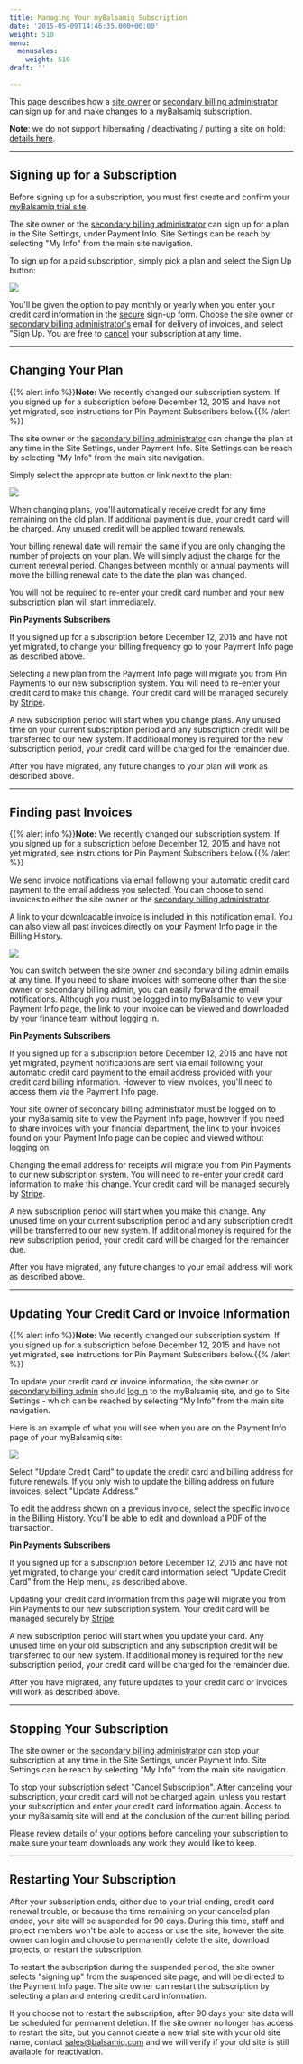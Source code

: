 ```yaml
---
title: Managing Your myBalsamiq Subscription
date: '2015-05-09T14:46:35.000+00:00'
weight: 510
menu:
  menusales:
    weight: 510
draft: ''

---
```


This page describes how a [site owner](https://support.balsamiq.com/mybalsamiq/siteowner/) or [secondary billing administrator](https://docs.balsamiq.com/mybalsamiq/sitesettings/#4-designating-a-secondary-billing-administrator) can sign up for and make changes to a myBalsamiq subscription.

**Note**: we do not support hibernating / deactivating / putting a site on hold: [details here](/sales/hibernate/).

* * *

## Signing up for a Subscription

Before signing up for a subscription, you must first create and confirm your [myBalsamiq trial site](https://balsamiq.com/products/mockups/mybalsamiq).

The site owner or the [secondary billing administrator](https://docs.balsamiq.com/mybalsamiq/sitesettings/#4-designating-a-secondary-billing-administrator) can sign up for a plan in the Site Settings, under Payment Info. Site Settings can be reach by selecting "My Info" from the main site navigation.

To sign up for a paid subscription, simply pick a plan and select the Sign Up button:

![](https://media.balsamiq.com/img/support/docs/myb/payment-signup.png)

You'll be given the option to pay monthly or yearly when you enter your credit card information in the [secure](/sales/safe/) sign-up form. Choose the site owner or [secondary billing administrator's](https://docs.balsamiq.com/mybalsamiq/sitesettings/#4-designating-a-secondary-billing-administrator) email for delivery of invoices, and select "Sign Up. You are free to [cancel](#stopping-your-subscription) your subscription at any time.

* * *

## Changing Your Plan

{{% alert info %}}**Note:** We recently changed our subscription system. If you signed up for a subscription before December 12, 2015 and have not yet migrated, see instructions for Pin Payment Subscribers below.{{% /alert %}}

The site owner or the [secondary billing administrator](https://docs.balsamiq.com/mybalsamiq/sitesettings/#4-designating-a-secondary-billing-administrator) can change the plan at any time in the Site Settings, under Payment Info. Site Settings can be reach by selecting "My Info" from the main site navigation.

Simply select the appropriate button or link next to the plan:

![](https://media.balsamiq.com/img/support/docs/myb/changeplan.png)

When changing plans, you'll automatically receive credit for any time remaining on the old plan. If additional payment is due, your credit card will be charged. Any unused credit will be applied toward renewals.

Your billing renewal date will remain the same if you are only changing the number of projects on your plan. We will simply adjust the charge for the current renewal period. Changes between monthly or annual payments will move the billing renewal date to the date the plan was changed.

You will not be required to re-enter your credit card number and your new subscription plan will start immediately.

**Pin Payments Subscribers**

If you signed up for a subscription before December 12, 2015 and have not yet migrated, to change your billing frequency go to your Payment Info page as described above.

Selecting a new plan from the Payment Info page will migrate you from Pin Payments to our new subscription system. You will need to re-enter your credit card to make this change. Your credit card will be managed securely by [Stripe](/sales/safe/).

A new subscription period will start when you change plans. Any unused time on your current subscription period and any subscription credit will be transferred to our new system. If additional money is required for the new subscription period, your credit card will be charged for the remainder due.

After you have migrated, any future changes to your plan will work as described above.

* * *

## Finding past Invoices

{{% alert info %}}**Note:** We recently changed our subscription system. If you signed up for a subscription before December 12, 2015 and have not yet migrated, see instructions for Pin Payment Subscribers below.{{% /alert %}}

We send invoice notifications via email following your automatic credit card payment to the email address you selected. You can choose to send invoices to either the site owner or the [secondary billing administrator](https://docs.balsamiq.com/mybalsamiq/sitesettings/#4-designating-a-secondary-billing-administrator).

A link to your downloadable invoice is included in this notification email. You can also view all past invoices directly on your Payment Info page in the Billing History.

![](https://media.balsamiq.com/img/support/docs/myb/billinghistory.png)

You can switch between the site owner and secondary billing admin emails at any time. If you need to share invoices with someone other than the site owner or secondary billing admin, you can easily forward the email notifications. Although you must be logged in to myBalsamiq to view your Payment Info page, the link to your invoice can be viewed and downloaded by your finance team without logging in.

**Pin Payments Subscribers**

If you signed up for a subscription before December 12, 2015 and have not yet migrated, payment notifications are sent via email following your automatic credit card payment to the email address provided with your credit card billing information. However to view invoices, you'll need to access them via the Payment Info page.

Your site owner of secondary billing administrator must be logged on to your myBalsamiq site to view the Payment Info page, however if you need to share invoices with your financial department, the link to your invoices found on your Payment Info page can be copied and viewed without logging on.

Changing the email address for receipts will migrate you from Pin Payments to our new subscription system. You will need to re-enter your credit card information to make this change. Your credit card will be managed securely by [Stripe](/sales/safe/).

A new subscription period will start when you make this change. Any unused time on your current subscription period and any subscription credit will be transferred to our new system. If additional money is required for the new subscription period, your credit card will be charged for the remainder due.

After you have migrated, any future changes to your email address will work as described above.

* * *

## Updating Your Credit Card or Invoice Information

{{% alert info %}}**Note:** We recently changed our subscription system. If you signed up for a subscription before December 12, 2015 and have not yet migrated, see instructions for Pin Payment Subscribers below.{{% /alert %}}

To update your credit card or invoice information, the site owner or [secondary billing admin](https://docs.balsamiq.com/mybalsamiq/sitesettings/#4-designating-a-secondary-billing-administrator) should [log in](https://www.mybalsamiq.com/login) to the myBalsamiq site, and go to Site Settings - which can be reached by selecting “My Info” from the main site navigation.

Here is an example of what you will see when you are on the Payment Info page of your myBalsamiq site:

![](https://media.balsamiq.com/img/support/docs/myb/billinginfo.png)

Select "Update Credit Card" to update the credit card and billing address for future renewals. If you only wish to update the billing address on future invoices, select "Update Address."

To edit the address shown on a previous invoice, select the specific invoice in the Billing History. You'll be able to edit and download a PDF of the transaction.

**Pin Payments Subscribers**

If you signed up for a subscription before December 12, 2015 and have not yet migrated, to change your credit card information select "Update Credit Card" from the Help menu, as described above.

Updating your credit card information from this page will migrate you from Pin Payments to our new subscription system. Your credit card will be managed securely by [Stripe](/sales/safe/).

A new subscription period will start when you update your card. Any unused time on your old subscription and any subscription credit will be transferred to our new system. If additional money is required for the new subscription period, your credit card will be charged for the remainder due.

After you have migrated, any future updates to your credit card or invoices will work as described above.

* * *

## Stopping Your Subscription

The site owner or the [secondary billing administrator](https://docs.balsamiq.com/mybalsamiq/sitesettings/#4-designating-a-secondary-billing-administrator) can stop your subscription at any time in the Site Settings, under Payment Info. Site Settings can be reach by selecting "My Info" from the main site navigation.

To stop your subscription select "Cancel Subscription". After canceling your subscription, your credit card will not be charged again, unless you restart your subscription and enter your credit card information again. Access to your myBalsamiq site will end at the conclusion of the current billing period.

Please review details of [your options](https://docs.balsamiq.com/mybalsamiq/sitesettings/#administration) before canceling your subscription to make sure your team downloads any work they would like to keep.

* * *

## Restarting Your Subscription

After your subscription ends, either due to your trial ending, credit card renewal trouble, or because the time remaining on your canceled plan ended, your site will be suspended for 90 days. During this time, staff and project members won't be able to access or use the site, however the site owner can login and choose to permanently delete the site, download projects, or restart the subscription.

To restart the subscription during the suspended period, the site owner selects "signing up" from the suspended site page, and will be directed to the Payment Info page. The site owner can restart the subscription by selecting a plan and entering credit card information.

If you choose not to restart the subscription, after 90 days your site data will be scheduled for permanent deletion. If the site owner no longer has access to restart the site, but you cannot create a new trial site with your old site name, contact [sales@balsamiq.com](mailto:sales@balsamiq.com) and we will verify if your old site is still available for reactivation.
